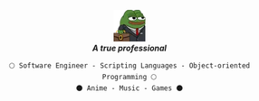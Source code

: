<p align="center">
  <a href="https://www.youtube.com/@awwlie/">
    <img aling="center" src="https://github.com/awwliedacoder/awwliedacoder/blob/main/9605-pepe-business.png?raw=true"></a> <b><br><i>A true professional</i></b> 
  <br> 

<div align="center">
  
  ``````
  🌕 Software Engineer - Scripting Languages - Object-oriented Programming 🌕
  🌑 Anime - Music - Games 🌑
  ``````

</div>

